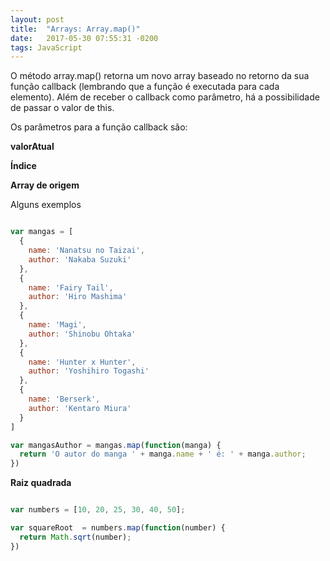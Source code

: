 ```yaml
---
layout: post
title:  "Arrays: Array.map()"
date:   2017-05-30 07:55:31 -0200
tags: JavaScript
---
```


O método array.map() retorna um novo array baseado no retorno da sua função callback (lembrando que a função é executada para cada elemento). Além de receber o callback como parâmetro, há a possibilidade de passar o valor de this.


Os parâmetros para a função callback são:

**valorAtual**

**Índice**

**Array de origem**


Alguns exemplos

```js

var mangas = [
  {
    name: 'Nanatsu no Taizai',
    author: 'Nakaba Suzuki'
  },
  {
    name: 'Fairy Tail',
    author: 'Hiro Mashima'
  },
  {
    name: 'Magi',
    author: 'Shinobu Ohtaka'
  },
  {
    name: 'Hunter x Hunter',
    author: 'Yoshihiro Togashi'
  },
  {
    name: 'Berserk',
    author: 'Kentaro Miura'
  }
]

var mangasAuthor = mangas.map(function(manga) {
  return 'O autor do manga ' + manga.name + ' é: ' + manga.author;
})

```

**Raiz quadrada**

```js

var numbers = [10, 20, 25, 30, 40, 50];

var squareRoot  = numbers.map(function(number) {
  return Math.sqrt(number);
})

```
